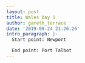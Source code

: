 ```yaml
---
layout: post
title: Wales Day 1
author: gareth_terrace
date: '2019-08-24 21:26:26'
intro_paragraph: |-
  Start point: Newport

  End point: Port Talbot
---
```


